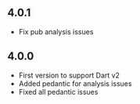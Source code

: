 ## 4.0.1
- Fix pub analysis issues

## 4.0.0

- First version to support Dart v2
- Added pedantic for analysis issues
- Fixed all pedantic issues

